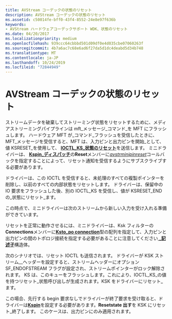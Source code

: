 ```yaml
---
title: AVStream コーデックの状態のリセット
description: AVStream コーデックの状態のリセット
ms.assetid: c50014fe-bff0-43f4-8552-24e8e97f636b
keywords:
- AVStream ハードウェアコーデックサポート WDK、状態のリセット
ms.date: 04/20/2017
ms.localizationpriority: medium
ms.openlocfilehash: 939ccc64cbbbd501d09df0e4d035cbe07060263f
ms.sourcegitcommit: 4b7a6ac7c68e6ad6f27da5d1dc4deabd5d34b748
ms.translationtype: MT
ms.contentlocale: ja-JP
ms.lasthandoff: 10/24/2019
ms.locfileid: "72844949"
---
```

# <a name="resetting-state-in-avstream-codecs"></a>AVStream コーデックの状態のリセット


ストリームデータを破棄してストリーミング状態をリセットするために、メディアストリーミングパイプラインは mft\_メッセージ\_コマンド\_を MFT にフラッシュします。 ハードウェア MFT が\_コマンド\_フラッシュを受信したときに、MFT\_メッセージを受信すると、MFT は、入力ピンと出力ピンを開始\_として、値 KSRESET\_を使用して、 [**IOCTL\_KS\_状態のリセット**](https://docs.microsoft.com/windows-hardware/drivers/ddi/ks/ni-ks-ioctl_ks_reset_state)を送信します。 ミニドライバーは、 [**Kspin\_ディスパッチ**](https://docs.microsoft.com/windows-hardware/drivers/ddi/ks/ns-ks-_kspin_dispatch)の**Reset**メンバーに[*avstrminipinreset*](https://docs.microsoft.com/previous-versions/ff556354(v=vs.85))コールバックを指定することによって、リセット通知を受信するようにサブスクライブする必要があります。

ドライバーは、この IOCTL を受信すると、未処理のすべての複製ポインターを削除し、以前のすべての内部状態をリセットします。 ドライバーは、保留中の IO 要求をフラッシュした後、別の IOCTL\_KS を受信し、値が KSRESET\_END の\_状態にリセット\_ます。

この時点で、ミニドライバーは次のストリームから新しい入力を受け入れる準備ができています。

リセットを正常に動作させるには、ミニドライバーは、Ksk フィルターの**Connections**メンバーに[**Ksto\_po connection**](https://docs.microsoft.com/windows-hardware/drivers/ddi/ks/ns-ks-kstopology_connection)型の配列を指定して、入力ピンと出力ピンの間のトポロジ接続を指定する必要があることに注意してください[ **\_記述子**](https://docs.microsoft.com/windows-hardware/drivers/ddi/ks/ns-ks-_ksfilter_descriptor)構造体。

次のシナリオでは、リセット IOCTL も送信されます。 ドライバーが KSK ストリーム\_\_ヘッダーを設定すると、ストリームヘッダーにオプション SF\_ENDOFSTREAM フラグが設定され、ストリームポインターがロック解除されます。 KS は、このキューをフラッシュします。これにより、IOCTL\_KS\_の値を持つリセット\_状態呼び出しが生成されます。KSK をドライバーにリセット\_ます。

この場合、先行する begin 要求なしでドライバーが終了要求を受け取ると、ドライバーは[**Kspin**](https://docs.microsoft.com/windows-hardware/drivers/ddi/ks/ns-ks-_kspin)を設定する必要があります。**Resetstate 出す**を KSK にリセット\_終了します。 このケースは、出力ピンにのみ適用されます。

 

 




